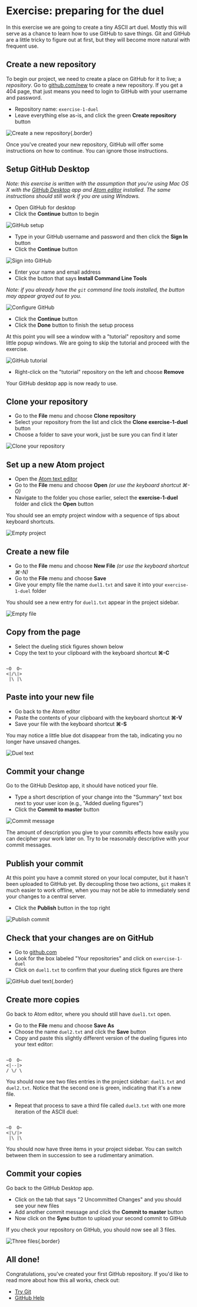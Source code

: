 # Exercise: preparing for the duel

In this exercise we are going to create a tiny ASCII art duel. Mostly this will serve as a chance to learn how to use GitHub to save things. Git and GitHub are a little tricky to figure out at first, but they will become more natural with frequent use.

## Create a new repository

To begin our project, we need to create a place on GitHub for it to live; a *repository*. Go to [github.com/new](https://github.com/new) to create a new repository. If you get a 404 page, that just means you need to login to GitHub with your username and password.

* Repository name: `exercise-1-duel`
* Leave everything else as-is, and click the green __Create repository__ button

![Create a new repository](http://phiffer.org/scripting/week2/images/create-repository.jpg){.border}

Once you've created your new repository, GitHub will offer some instructions on how to continue. You can ignore those instructions.

## Setup GitHub Desktop

*Note: this exercise is written with the assumption that you're using Mac OS X with the [GitHub Desktop](https://desktop.github.com/) app and [Atom editor](https://atom.io/) installed. The same instructions should still work if you are using Windows.*

* Open GitHub for desktop
* Click the __Continue__ button to begin

![GitHub setup](http://phiffer.org/scripting/week2/images/github-setup.jpg)

* Type in your GitHub username and password and then click the __Sign In__ button
* Click the __Continue__ button

![Sign into GitHub](http://phiffer.org/scripting/week2/images/sign-in.jpg)

* Enter your name and email address
* Click the button that says __Install Command Line Tools__

*Note: if you already have the `git` command line tools installed, the button may appear grayed out to you.*

![Configure GitHub](http://phiffer.org/scripting/week2/images/config.jpg)

* Click the __Continue__ button
* Click the __Done__ button to finish the setup process

At this point you will see a window with a "tutorial" repository and some little popup windows. We are going to skip the tutorial and proceed with the exercise.

![GitHub tutorial](http://phiffer.org/scripting/week2/images/tutorial.jpg)

* Right-click on the "tutorial" repository on the left and choose __Remove__

Your GitHub desktop app is now ready to use.

## Clone your repository

* Go to the __File__ menu and choose __Clone repository__
* Select your repository from the list and click the __Clone exercise-1-duel__ button
* Choose a folder to save your work, just be sure you can find it later

![Clone your repository](http://phiffer.org/scripting/week2/images/clone-repository.jpg)

## Set up a new Atom project

* Open the [Atom text editor](https://atom.io/)
* Go to the __File__ menu and choose __Open__ *(or use the keyboard shortcut ⌘-O)*
* Navigate to the folder you chose earlier, select the __exercise-1-duel__ folder and click the __Open__ button

You should see an empty project window with a sequence of tips about keyboard shortcuts.

![Empty project](http://phiffer.org/scripting/week2/images/empty-project.jpg)

## Create a new file

* Go to the __File__ menu and choose __New File__ *(or use the keyboard shortcut ⌘-N)*
* Go to the __File__ menu and choose __Save__
* Give your empty file the name `duel1.txt` and save it into your `exercise-1-duel` folder

You should see a new entry for `duel1.txt` appear in the project sidebar.

![Empty file](http://phiffer.org/scripting/week2/images/empty-file.jpg)

## Copy from the page

* Select the dueling stick figures shown below
* Copy the text to your clipboard with the keyboard shortcut __⌘-C__

```

~O  O~
<|/\|>
 |\ |\

```

## Paste into your new file

* Go back to the Atom editor
* Paste the contents of your clipboard with the keyboard shortcut __⌘-V__
* Save your file with the keyboard shortcut __⌘-S__

You may notice a little blue dot disappear from the tab, indicating you no longer have unsaved changes.

![Duel text](http://phiffer.org/scripting/week2/images/duel-txt.jpg)

## Commit your change

Go to the GitHub Desktop app, it should have noticed your file.

* Type a short description of your change into the "Summary" text box next to your user icon (e.g., "Added dueling figures")
* Click the __Commit to master__ button

![Commit message](http://phiffer.org/scripting/week2/images/commit-message.jpg)

The amount of description you give to your commits effects how easily you can decipher your work later on. Try to be reasonably descriptive with your commit messages.

## Publish your commit

At this point you have a commit stored on your local computer, but it hasn't been uploaded to GitHub yet. By decoupling those two actions, `git` makes it much easier to work offline, when you may not be able to immediately send your changes to a central server.

* Click the __Publish__ button in the top right

![Publish commit](http://phiffer.org/scripting/week2/images/publish-commit.jpg)

## Check that your changes are on GitHub

* Go to [github.com](https://github.com/)
* Look for the box labeled "Your repositories" and click on `exercise-1-duel`
* Click on `duel1.txt` to confirm that your dueling stick figures are there

![GitHub duel text](http://phiffer.org/scripting/week2/images/github-duel-txt.jpg){.border}

## Create more copies

Go back to Atom editor, where you should still have `duel1.txt` open.

* Go to the __File__ menu and choose __Save As__
* Choose the name `duel2.txt` and click the __Save__ button
* Copy and paste this slightly different version of the dueling figures into your text editor:

```

~O  O~
<|--|>
/ \/ \

```

You should now see two files entries in the project sidebar: `duel1.txt` and `duel2.txt`. Notice that the second one is green, indicating that it's a new file.

* Repeat that process to save a third file called `duel3.txt` with one more iteration of the ASCII duel:

```

~O  O~
<|\/|>
 |\ |\

```

You should now have three items in your project sidebar. You can switch between them in succession to see a rudimentary animation.

## Commit your copies

Go back to the GitHub Desktop app.

* Click on the tab that says "2 Uncommitted Changes" and you should see your new files
* Add another commit message and click the __Commit to master__ button
* Now click on the __Sync__ button to upload your second commit to GitHub

If you check your repository on GitHub, you should now see all 3 files.

![Three files](http://phiffer.org/scripting/week2/images/three-files.jpg){.border}

## All done!

Congratulations, you've created your first GitHub repository. If you'd like to read more about how this all works, check out:

* [Try Git](https://try.github.io/)
* [GitHub Help](https://help.github.com/)
